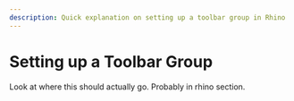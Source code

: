 ```yaml
---
description: Quick explanation on setting up a toolbar group in Rhino
---
```


# Setting up a Toolbar Group

Look at where this should actually go. Probably in rhino section.

